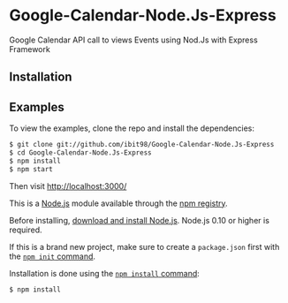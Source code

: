 # Google-Calendar-Node.Js-Express
Google Calendar API call to views Events using Nod.Js with Express Framework

## Installation

## Examples

  To view the examples, clone the repo and install the dependencies:

```bash
$ git clone git://github.com/ibit98/Google-Calendar-Node.Js-Express
$ cd Google-Calendar-Node.Js-Express
$ npm install
$ npm start
```
Then visit [http://localhost:3000/](http://localhost:3000/)

This is a [Node.js](https://nodejs.org/en/) module available through the
[npm registry](https://www.npmjs.com/).

Before installing, [download and install Node.js](https://nodejs.org/en/download/).
Node.js 0.10 or higher is required.

If this is a brand new project, make sure to create a `package.json` first with
the [`npm init` command](https://docs.npmjs.com/creating-a-package-json-file).

Installation is done using the
[`npm install` command](https://docs.npmjs.com/getting-started/installing-npm-packages-locally):

```bash
$ npm install
```
